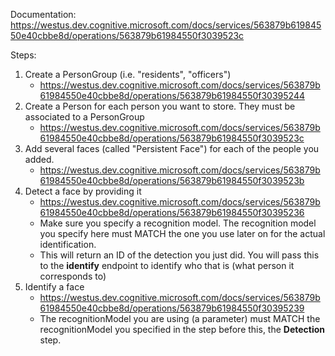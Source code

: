 Documentation: https://westus.dev.cognitive.microsoft.com/docs/services/563879b61984550e40cbbe8d/operations/563879b61984550f3039523c

Steps:
1. Create a PersonGroup (i.e. "residents", "officers")
    - https://westus.dev.cognitive.microsoft.com/docs/services/563879b61984550e40cbbe8d/operations/563879b61984550f30395244
2. Create a Person for each person you want to store. They must be associated to a PersonGroup
    - https://westus.dev.cognitive.microsoft.com/docs/services/563879b61984550e40cbbe8d/operations/563879b61984550f3039523c
3. Add several faces (called "Persistent Face") for each of the people you added.
    - https://westus.dev.cognitive.microsoft.com/docs/services/563879b61984550e40cbbe8d/operations/563879b61984550f3039523b
4. Detect a face by providing it
    - https://westus.dev.cognitive.microsoft.com/docs/services/563879b61984550e40cbbe8d/operations/563879b61984550f30395236
    - Make sure you specify a recognition model. The recognition model you specify here must MATCH the one you use later on for the actual identification.
    - This will return an ID of the detection you just did. You will pass this to the **identify** endpoint to identify who that is (what person it corresponds to)
5. Identify a face
    - https://westus.dev.cognitive.microsoft.com/docs/services/563879b61984550e40cbbe8d/operations/563879b61984550f30395239
    - The recognitionModel you are using (a parameter) must MATCH the recognitionModel you specified in the step before this, the **Detection** step.